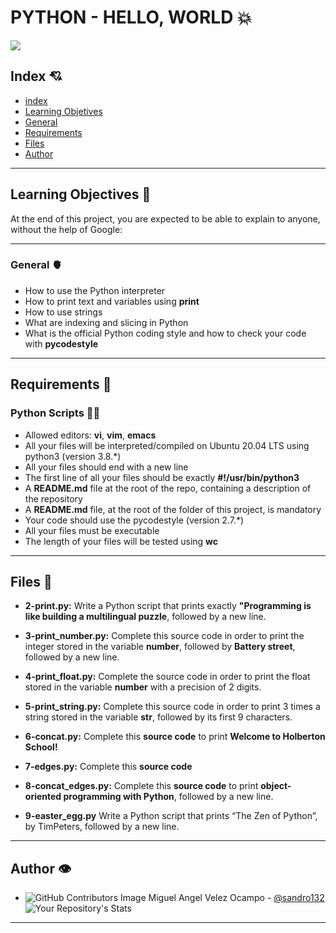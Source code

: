 # PYTHON - HELLO, WORLD :boom:

![](https://i.pinimg.com/originals/d3/16/46/d31646b7c3a8d1592c06ed9b6525ceff.jpg)

## Index :cupid:
* [index](#index)
* [Learning Objetives](#learning-objectives)
* [General](#general)
* [Requirements](#requirements)
* [Files](#files)
* [Author](#author)
---
## Learning Objectives :dizzy:
At the end of this project, you are expected to be able to explain to anyone, without the help of Google:
***

### General :anatomical_heart:

* How to use the Python interpreter
* How to print text and variables using **print**
* How to use strings
* What are indexing and slicing in Python
* What is the official Python coding style and how to check your code with **pycodestyle**

---
## Requirements :bicyclist:
### Python Scripts :biking_woman:

* Allowed editors: **vi**, **vim**, **emacs**
* All your files will be interpreted/compiled on Ubuntu 20.04 LTS using python3 (version 3.8.*)
* All your files should end with a new line
* The first line of all your files should be exactly **#!/usr/bin/python3**
* A **README.md** file at the root of the repo, containing a description of the repository
* A **README.md** file, at the root of the folder of this project, is mandatory
* Your code should use the pycodestyle (version 2.7.*)
* All your files must be executable
* The length of your files will be tested using **wc**

---
## Files :cartwheeling:
* **2-print.py:** Write a Python script that prints exactly **"Programming is like building a multilingual puzzle**, followed by a new line.

* **3-print_number.py:** Complete this source code in order to print the integer stored in the variable **number**, followed by **Battery street**, followed by a new line.

* **4-print_float.py:** Complete the source code in order to print the float stored in the variable **number** with a precision of 2 digits.

* **5-print_string.py:** Complete this source code in order to print 3 times a string stored in the variable **str**, followed by its first 9 characters.

* **6-concat.py:** Complete this **source code** to print **Welcome to Holberton School!**

* **7-edges.py:** Complete this **source code**

* **8-concat_edges.py:** Complete this **source code** to print **object-oriented programming with Python**, followed by a new line.

* **9-easter_egg.py** Write a Python script that prints “The Zen of Python”, by TimPeters, followed by a new line.
***
## Author :eye:

* ![GitHub Contributors Image](https://contrib.rocks/image?repo=sandro132/holbertonschool-low_level_programming) 
Miguel Angel Velez Ocampo - <a href="https://github.com/sandro132" target="_blank"> @sandro132</a>![Your Repository's Stats](https://github-readme-stats.vercel.app/api?username=sandro132&show_icons=true)
***